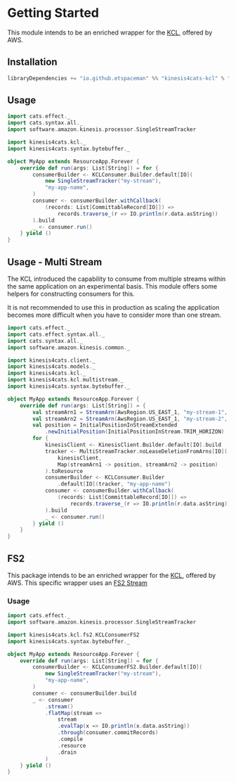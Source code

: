 # Getting Started

This module intends to be an enriched wrapper for the [KCL](https://docs.aws.amazon.com/streams/latest/dev/shared-throughput-kcl-consumers.html), offered by AWS.

## Installation

```scala
libraryDependencies += "io.github.etspaceman" %% "kinesis4cats-kcl" % "@VERSION@"
```

## Usage

```scala mdoc:compile-only
import cats.effect._
import cats.syntax.all._
import software.amazon.kinesis.processor.SingleStreamTracker

import kinesis4cats.kcl._
import kinesis4cats.syntax.bytebuffer._

object MyApp extends ResourceApp.Forever {
    override def run(args: List[String]) = for {
        consumerBuilder <- KCLConsumer.Builder.default[IO](
            new SingleStreamTracker("my-stream"),
            "my-app-name",
        )
        consumer <- consumerBuilder.withCallback(
            (records: List[CommittableRecord[IO]]) => 
                records.traverse_(r => IO.println(r.data.asString))
        ).build
        _ <- consumer.run()
    } yield ()
}
```

## Usage - Multi Stream

The KCL introduced the capability to consume from multiple streams within the same application on an experimental basis. This module offers some helpers for constructing consumers for this.

It is not recommended to use this in production as scaling the application becomes more difficult when you have to consider more than one stream.

```scala mdoc:compile-only
import cats.effect._
import cats.effect.syntax.all._
import cats.syntax.all._
import software.amazon.kinesis.common._

import kinesis4cats.client._
import kinesis4cats.models._
import kinesis4cats.kcl._
import kinesis4cats.kcl.multistream._
import kinesis4cats.syntax.bytebuffer._

object MyApp extends ResourceApp.Forever {
    override def run(args: List[String]) = { 
        val streamArn1 = StreamArn(AwsRegion.US_EAST_1, "my-stream-1", "123456789012")
        val streamArn2 = StreamArn(AwsRegion.US_EAST_1, "my-stream-2", "123456789012")
        val position = InitialPositionInStreamExtended
            .newInitialPosition(InitialPositionInStream.TRIM_HORIZON)
        for {
            kinesisClient <- KinesisClient.Builder.default[IO].build
            tracker <- MultiStreamTracker.noLeaseDeletionFromArns[IO](
                kinesisClient,
                Map(streamArn1 -> position, streamArn2 -> position)
            ).toResource
            consumerBuilder <- KCLConsumer.Builder
                .default[IO](tracker, "my-app-name")
            consumer <- consumerBuilder.withCallback(
                (records: List[CommittableRecord[IO]]) => 
                    records.traverse_(r => IO.println(r.data.asString))
            ).build
            _ <- consumer.run()
        } yield ()
    }
}
```

## FS2

This package intends to be an enriched wrapper for the [KCL](https://docs.aws.amazon.com/streams/latest/dev/shared-throughput-kcl-consumers.html), offered by AWS. This specific wrapper uses an [FS2 Stream](https://fs2.io/#/guide?id=building-streams)

### Usage

```scala mdoc:compile-only
import cats.effect._
import software.amazon.kinesis.processor.SingleStreamTracker

import kinesis4cats.kcl.fs2.KCLConsumerFS2
import kinesis4cats.syntax.bytebuffer._

object MyApp extends ResourceApp.Forever {
    override def run(args: List[String]) = for {
        consumerBuilder <- KCLConsumerFS2.Builder.default[IO](
            new SingleStreamTracker("my-stream"), 
            "my-app-name",
        )
        consumer <- consumerBuilder.build
        _ <- consumer
            .stream()
            .flatMap(stream =>
                stream
                .evalTap(x => IO.println(x.data.asString))
                .through(consumer.commitRecords)
                .compile
                .resource
                .drain
            )
    } yield ()
}
```
